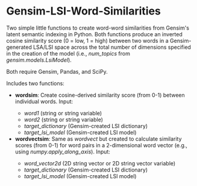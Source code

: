 # Gensim-LSI-Word-Similarities
Two simple little functions to create word-word similarities from Gensim's latent semantic indexing in Python. Both functions produce an inverted cosine similarity score (0 = low, 1 = high) between two words in a Gensim-generated LSA/LSI space across the total number of dimensions specified in the creation of the model (i.e., <i>num_topics</i> from <i>gensim.models.LsiModel</i>).

<p>Both require Gensim, Pandas, and SciPy.

<p>Includes two functions:
<ul>
<li><b>wordsim</b>: Create cosine-derived similarity score (from 0-1) between individual words. Input: </li>
<ul>
<li><i>word1</i> (string or string variable)</li>
<li><i>word2</i> (string or string variable)</li>
<li><i>target_dictionary</i> (Gensim-created LSI dictionary)</li>
<li><i>target_lsi_model</i> (Gensim-created LSI model)</li>
</ul>
<li><b>wordvectsim</b>: Same as <i>wordvect</i> but created to calculate similarity scores (from 0-1) for word pairs in a 2-dimensional word vector (e.g., using <i>numpy.apply_along_axis</i>). Input:</li>
<ul>
<li><i>word_vector2d</i> (2D string vector or 2D string vector variable)</li>
<li><i>target_dictionary</i> (Gensim-created LSI dictionary)</li>
<li><i>target_lsi_model</i> (Gensim-created LSI model)</li>
</ul>
</ul>